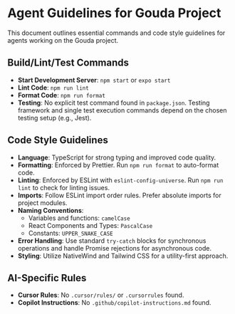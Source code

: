 # Agent Guidelines for Gouda Project

This document outlines essential commands and code style guidelines for agents working on the Gouda project.

## Build/Lint/Test Commands

- **Start Development Server**: `npm start` or `expo start`
- **Lint Code**: `npm run lint`
- **Format Code**: `npm run format`
- **Testing**: No explicit test command found in `package.json`. Testing framework and single test execution commands depend on the chosen testing setup (e.g., Jest).

## Code Style Guidelines

- **Language**: TypeScript for strong typing and improved code quality.
- **Formatting**: Enforced by Prettier. Run `npm run format` to auto-format code.
- **Linting**: Enforced by ESLint with `eslint-config-universe`. Run `npm run lint` to check for linting issues.
- **Imports**: Follow ESLint import order rules. Prefer absolute imports for project modules.
- **Naming Conventions**:
  - Variables and functions: `camelCase`
  - React Components and Types: `PascalCase`
  - Constants: `UPPER_SNAKE_CASE`
- **Error Handling**: Use standard `try-catch` blocks for synchronous operations and handle Promise rejections for asynchronous code.
- **Styling**: Utilize NativeWind and Tailwind CSS for a utility-first approach.

## AI-Specific Rules

- **Cursor Rules**: No `.cursor/rules/` or `.cursorrules` found.
- **Copilot Instructions**: No `.github/copilot-instructions.md` found.
